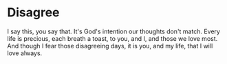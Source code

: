 # Disagree

I say this, you say that.
It's God's intention our thoughts don't match.
Every life is precious, each breath a toast,
to you, and I, and those we love most.
And though I fear those disagreeing days,
it is you, and my life, that I will love always.

